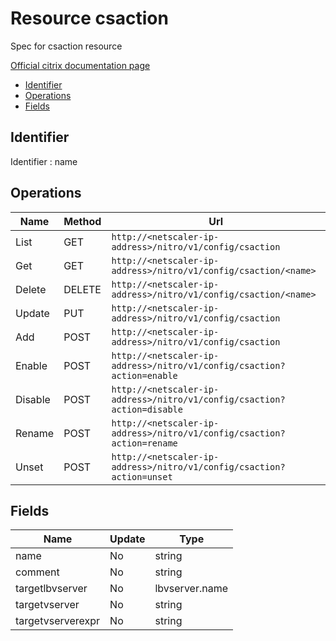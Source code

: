 # Resource csaction

Spec for csaction resource

[Official citrix documentation page](https://developer-docs.citrix.com/projects/netscaler-nitro-api/en/12.0/configuration/content-switching/csaction/csaction/)

- [Identifier](#identifier)
- [Operations](#operations)
- [Fields](#fields)

## Identifier

Identifier : name

## Operations

| Name | Method | Url |
|----|----|----|
| List | GET | `http://<netscaler-ip-address>/nitro/v1/config/csaction` |
| Get | GET | `http://<netscaler-ip-address>/nitro/v1/config/csaction/<name>` |
| Delete | DELETE | `http://<netscaler-ip-address>/nitro/v1/config/csaction/<name>` |
| Update | PUT | `http://<netscaler-ip-address>/nitro/v1/config/csaction` |
| Add | POST | `http://<netscaler-ip-address>/nitro/v1/config/csaction` |
| Enable | POST | `http://<netscaler-ip-address>/nitro/v1/config/csaction?action=enable` |
| Disable | POST | `http://<netscaler-ip-address>/nitro/v1/config/csaction?action=disable` |
| Rename | POST | `http://<netscaler-ip-address>/nitro/v1/config/csaction?action=rename` |
| Unset | POST | `http://<netscaler-ip-address>/nitro/v1/config/csaction?action=unset` |

## Fields

| Name | Update | Type |
|----|----|----|
| name | No | string |
| comment | No | string |
| targetlbvserver | No | lbvserver.name |
| targetvserver | No | string |
| targetvserverexpr | No | string |

